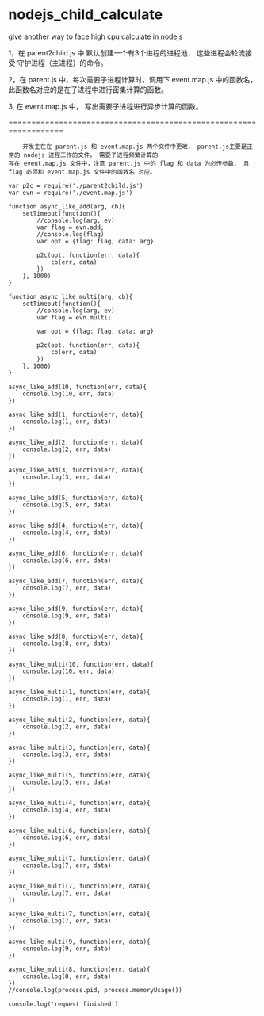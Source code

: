 # nodejs_child_calculate

give another way to face high cpu calculate in nodejs

1，在 parent2child.js 中 默认创建一个有3个进程的进程池， 这些进程会轮流接受 守护进程（主进程）的命令。

2，在 parent.js 中，每次需要子进程计算时，调用下 event.map.js 中的函数名，此函数名对应的是在子进程中进行密集计算的函数。

3, 在 event.map.js 中， 写出需要子进程进行异步计算的函数。

==================================================================

        开发主在在 parent.js 和 event.map.js 两个文件中更改， parent.js主要是正常的 nodejs 进程工作的文件， 需要子进程频繁计算的
    写在 event.map.js 文件中，注意 parent.js 中的 flag 和 data 为必传参数， 且 flag 必须和 event.map.js 文件中的函数名 对应。
    
	var p2c = require('./parent2child.js')
	var evn = require('./event.map.js')

	function async_like_add(arg, cb){
		setTimeout(function(){
			//console.log(arg, ev)
			var flag = evn.add;
			//console.log(flag)
			var opt = {flag: flag, data: arg}

			p2c(opt, function(err, data){
				cb(err, data)
			})
		}, 1000)
	}

	function async_like_multi(arg, cb){
		setTimeout(function(){
			//console.log(arg, ev)
			var flag = evn.multi;

			var opt = {flag: flag, data: arg}

			p2c(opt, function(err, data){
				cb(err, data)
			})
		}, 1000)
	}

	async_like_add(10, function(err, data){
		console.log(10, err, data)
	})

	async_like_add(1, function(err, data){
		console.log(1, err, data)
	})

	async_like_add(2, function(err, data){
		console.log(2, err, data)
	})

	async_like_add(3, function(err, data){
		console.log(3, err, data)
	})

	async_like_add(5, function(err, data){
		console.log(5, err, data)
	})

	async_like_add(4, function(err, data){
		console.log(4, err, data)
	})

	async_like_add(6, function(err, data){
		console.log(6, err, data)
	})

	async_like_add(7, function(err, data){
		console.log(7, err, data)
	})

	async_like_add(9, function(err, data){
		console.log(9, err, data)
	})

	async_like_add(8, function(err, data){
		console.log(8, err, data)
	})

	async_like_multi(10, function(err, data){
		console.log(10, err, data)
	})

	async_like_multi(1, function(err, data){
		console.log(1, err, data)
	})

	async_like_multi(2, function(err, data){
		console.log(2, err, data)
	})

	async_like_multi(3, function(err, data){
		console.log(3, err, data)
	})

	async_like_multi(5, function(err, data){
		console.log(5, err, data)
	})

	async_like_multi(4, function(err, data){
		console.log(4, err, data)
	})

	async_like_multi(6, function(err, data){
		console.log(6, err, data)
	})

	async_like_multi(7, function(err, data){
		console.log(7, err, data)
	})

	async_like_multi(7, function(err, data){
		console.log(7, err, data)
	})

	async_like_multi(7, function(err, data){
		console.log(7, err, data)
	})

	async_like_multi(9, function(err, data){
		console.log(9, err, data)
	})

	async_like_multi(8, function(err, data){
		console.log(8, err, data)
	})
	//console.log(process.pid, process.memoryUsage())

	console.log('request finished')

